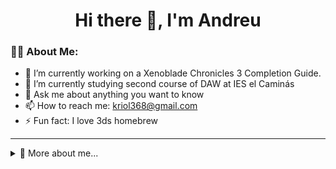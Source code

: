 <h1 align="center">Hi there 👋, I'm Andreu</h1>

<!--
<p align="center">
  <img src="https://media.giphy.com/media/jTNG3RF6EwbkpD4LZx/giphy.gif" width="200" />
</p>


---

-->
### 👨‍💻 About Me:

- 🔭 I’m currently working on a Xenoblade Chronicles 3 Completion Guide.
- 🌱 I’m currently studying second course of DAW at IES el Caminás
- 💬 Ask me about anything you want to know
- 📫 How to reach me: kriol368@gmail.com
- ⚡ Fun fact: I love 3ds homebrew

---

<details>
  <summary>📜 More about me...</summary>

### 🛠️ Tech Stack:

<p align="center">
  <img src="https://img.shields.io/badge/Java-ED8B00?style=for-the-badge&logo=java&logoColor=white" />
  <img src="https://img.shields.io/badge/HTML5-E34F26?style=for-the-badge&logo=html5&logoColor=white" />
  <img src="https://img.shields.io/badge/CSS3-1572B6?style=for-the-badge&logo=css3&logoColor=white" />
  <img src="https://img.shields.io/badge/JavaScript-F7DF1E?style=for-the-badge&logo=javascript&logoColor=black" />
  <img src="https://img.shields.io/badge/Symfony-000000?style=for-the-badge&logo=symfony&logoColor=white" />
  <img src="https://img.shields.io/badge/SQL-4479A1?style=for-the-badge&logo=postgresql&logoColor=white" />
  <img src="https://img.shields.io/badge/Linux-FCC624?style=for-the-badge&logo=linux&logoColor=black" />
</p>


---

### 📈 GitHub Stats:

<p align="center">
  <img src="https://github-readme-stats.vercel.app/api?username=Kriol368&show_icons=true&theme=radical" alt="kriol's GitHub Stats" />
  <img src="https://github-readme-streak-stats.herokuapp.com/?user=Kriol368&theme=radical" alt="GitHub Streak" />
</p>

<p align="center">
  <img src="https://github-readme-stats.vercel.app/api/top-langs/?username=Kriol368&layout=compact&theme=radical" alt="Top Languages" />
</p>

---

### 🌐 Connect with Me:

<p align="center">
  <a href="https://www.linkedin.com/in/andreu-beltran-miralles"><img src="https://img.shields.io/badge/LinkedIn-%230077B5.svg?style=for-the-badge&logo=linkedin&logoColor=white" /></a>
  <a href="mailto:kriol368@gmail.com"><img src="https://img.shields.io/badge/Email-D14836?style=for-the-badge&logo=gmail&logoColor=white" /></a>
</p>

---

### 🚀 My Current Projects:

- Xenoblade Chronicles 3 Completion Guide

---

### 💬 Languages:

| Language | Proficiency  |
| -------- | ------------ |
| English  | B2           |
| Spanish  | Native       |
| Catalan  | Native       |

---

<p align="center"> 
  <img src="https://komarev.com/ghpvc/?username=Kriol368&label=Profile%20Views&color=0e75b6&style=flat" alt="Profile Views" />
</p>
</details>

